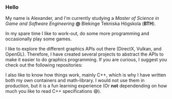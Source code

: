 ### Hello
My name is Alexander, and I'm currently studying a _Master of Science in Game and Software Engineering_ **@** Blekinge Tekniska Högskola (**BTH**).

In my spare time I like to work-out, do some more programming and occasionally play some games.

I like to explore the different graphics APIs out there (DirectX, Vulkan, and OpenGL). Therefore, I have created several projects to abstract the APIs to make it easier to do graphics programming. 
If you are curious, I suggest you check out the following repositories:

I also like to know how things work, mainly C++, which is why I have written both my own containers and math-library. I would not use them in production, but it is a fun learning experience (Or **not** dependending on how much you like to read C++ specifications 😅). 

